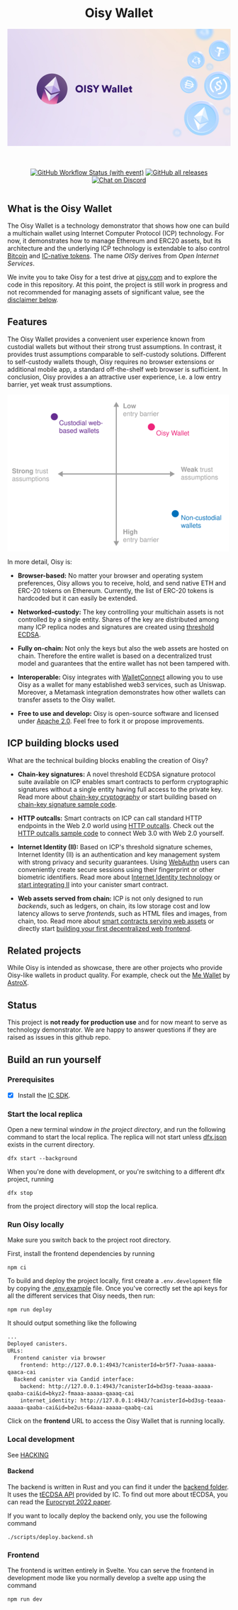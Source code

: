 <div align="center" style="display:flex;flex-direction:column;">
  <h1>Oisy Wallet</h1>

  <a href="https://oisy.com/">
    <img src="./src/frontend/static/images/meta-share.jpg" alt="Oisy Wallet logo" role="presentation"/>
  </a>

<br/>
<br/>

[![GitHub Workflow Status (with event)](https://img.shields.io/github/actions/workflow/status/dfinity/ic-eth-wallet/build.yml?logo=github&label=Build%20and%20test)](https://github.com/dfinity/ic-eth-wallet/actions/workflows/build.yml)
<a href="https://github.com/dfinity/ic-eth-wallet/releases"><img src="https://img.shields.io/github/downloads/dfinity/ic-eth-wallet/total?label=downloads&logo=github" alt="GitHub all releases"></a>
[![Chat on Discord](https://img.shields.io/badge/chat-Discord-lightgrey?logo=Discord&style=flat-square)](https://discord.gg/E9FxceAg2j)

</div>

## What is the Oisy Wallet

The Oisy Wallet is a technology demonstrator that shows how one can build a multichain wallet using Internet Computer Protocol (ICP) technology. For now, it demonstrates how to manage Ethereum and ERC20 assets, but its architecture and the underlying ICP technology is extendable to also control [Bitcoin](https://internetcomputer.org/bitcoin-integration) and [IC-native tokens](https://internetcomputer.org/docs/current/developer-docs/integrations/icrc-1/deploy-new-token). The name _OISy_ derives from _Open Internet Services_.

We invite you to take Oisy for a test drive at [oisy.com](https://oisy.com) and to explore the code in this repository. At this point, the project is still work in progress and not recommended for managing assets of significant value, see the [disclaimer below](#status).

## Features

The Oisy Wallet provides a convenient user experience known from custodial wallets but without their strong trust assumptions. In contrast, it provides trust assumptions comparable to self-custody solutions. Different to self-custody wallets though, Oisy requires no browser extensions or additional mobile app, a standard off-the-shelf web browser is sufficient. In conclusion, Oisy provides a an attractive user experience, i.e. a low entry barrier, yet weak trust assumptions.

<div align="center" style="display:flex;flex-direction:column;">
  <img src="./oisy-comparison.svg" alt="Oisy feature comparison" style="max-width:500px"/>
</div>

In more detail, Oisy is:

- **Browser-based:** No matter your browser and operating system preferences, Oisy allows you to receive, hold, and send native ETH and ERC-20 tokens on Ethereum. Currently, the list of ERC-20 tokens is hardcoded but it can easily be extended.

- **Networked-custody:** The key controlling your multichain assets is not controlled by a single entity. Shares of the key are distributed among many ICP replica nodes and signatures are created using [threshold ECDSA](https://internetcomputer.org/docs/current/developer-docs/integrations/t-ecdsa/).

- **Fully on-chain:** Not only the keys but also the web assets are hosted on chain. Therefore the entire wallet is based on a decentralized trust model and guarantees that the entire wallet has not been tampered with.

- **Interoperable:** Oisy integrates with [WalletConnect](https://walletconnect.com/) allowing you to use Oisy as a wallet for many established web3 services, such as Uniswap. Moreover, a Metamask integration demonstrates how other wallets can transfer assets to the Oisy wallet.

- **Free to use and develop:** Oisy is open-source software and licensed under [Apache 2.0](LICENSE). Feel free to fork it or propose improvements.

## ICP building blocks used

What are the technical building blocks enabling the creation of Oisy?

- **Chain-key signatures:** A novel threshold ECDSA signature protocol suite available on ICP enables smart contracts to perform cryptographic signatures without a single entity having full access to the private key. Read more about [chain-key cryptography](https://internetcomputer.org/how-it-works/chain-key-technology/) or start building based on [chain-key signature sample code](https://internetcomputer.org/docs/current/samples/t-ecdsa-sample).

- **HTTP outcalls:** Smart contracts on ICP can call standard HTTP endpoints in the Web 2.0 world using [HTTP outcalls](https://internetcomputer.org/https-outcalls). Check out the [HTTP outcalls sample code](https://internetcomputer.org/docs/current/developer-docs/integrations/https-outcalls/https-outcalls-how-to-use) to connect Web 3.0 with Web 2.0 yourself.

- **Internet Identity (II):** Based on ICP's threshold signature schemes, Internet Identity (II) is an authentication and key management system with strong privacy and security guarantees. Using [WebAuthn](https://www.w3.org/TR/webauthn-3) users can conveniently create secure sessions using their fingerprint or other biometric identifiers. Read more about [Internet Identity technology](https://internetcomputer.org/internet-identity) or [start integrating II](https://internetcomputer.org/docs/current/developer-docs/integrations/internet-identity/integrate-identity) into your canister smart contract.

- **Web assets served from chain:** ICP is not only designed to run _backends_, such as ledgers, on chain, its low storage cost and low latency allows to serve _frontends_, such as HTML files and images, from chain, too. Read more about [smart contracts serving web assets](https://internetcomputer.org/how-it-works/smart-contracts-serve-the-web/) or directly start [building your first decentralized web frontend](https://internetcomputer.org/docs/current/developer-docs/frontend/).

## Related projects

While Oisy is intended as showcase, there are other projects who provide Oisy-like wallets in product quality. For example, check out the [Me Wallet](https://astrox.me/) by [AstroX](https://astrox.network).

## Status

This project is **not ready for production use** and for now meant to serve as technology demonstrator. We are happy to answer questions if they are raised as issues in this github repo.

## Build an run yourself

### Prerequisites

- [x] Install the [IC SDK](https://internetcomputer.org/docs/current/developer-docs/setup/install/index.mdx).

### Start the local replica

Open a new terminal window _in the project directory_, and run the following command to start the local replica. The replica will not start unless [dfx.json](dfx.json) exists in the current directory.

```
dfx start --background
```

When you're done with development, or you're switching to a different dfx project, running

```
dfx stop
```

from the project directory will stop the local replica.

### Run Oisy locally

Make sure you switch back to the project root directory.

First, install the frontend dependencies by running

```
npm ci
```

To build and deploy the project locally, first create a `.env.development` file by copying the [.env.example](.env.example) file. Once you've correctly set the api keys for all the different services that Oisy needs, then run:

```
npm run deploy
```

It should output something like the following

```
...
Deployed canisters.
URLs:
  Frontend canister via browser
    frontend: http://127.0.0.1:4943/?canisterId=br5f7-7uaaa-aaaaa-qaaca-cai
  Backend canister via Candid interface:
    backend: http://127.0.0.1:4943/?canisterId=bd3sg-teaaa-aaaaa-qaaba-cai&id=bkyz2-fmaaa-aaaaa-qaaaq-cai
    internet_identity: http://127.0.0.1:4943/?canisterId=bd3sg-teaaa-aaaaa-qaaba-cai&id=be2us-64aaa-aaaaa-qaabq-cai
```

Click on the **frontend** URL to access the Oisy Wallet that is running locally.

### Local development

See [HACKING](HACKING.md)

#### Backend

The backend is written in Rust and you can find it under the [backend folder](src/backend/). It uses the [tECDSA API](https://internetcomputer.org/docs/current/developer-docs/integrations/t-ecdsa/t-ecdsa-how-it-works) provided by IC. To find out more about tECDSA, you can read the [Eurocrypt 2022 paper](https://eprint.iacr.org/2021/1330.pdf).

If you want to locally deploy the backend only, you use the following command

```
./scripts/deploy.backend.sh
```

### Frontend

The frontend is written entirely in Svelte. You can serve the frontend in development mode like you normally develop a svelte app using the command

```
npm run dev
```
